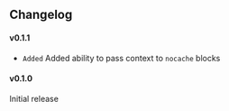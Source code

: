 ## Changelog

#### v0.1.1
- `Added` Added ability to pass context to `nocache` blocks

#### v0.1.0
Initial release
